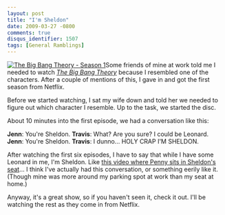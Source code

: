 ```yaml
---
layout: post
title: "I'm Sheldon"
date: 2009-03-27 -0800
comments: true
disqus_identifier: 1507
tags: [General Ramblings]
---
```

[![The Big Bang Theory - Season
1](http://ecx.images-amazon.com/images/I/81Q4YEuPKwL._SL500_AA240_.jpg)](http://www.amazon.com/gp/product/B000W91RUG?ie=UTF8&tag=mhsvortex&linkCode=as2&camp=1789&creative=9325&creativeASIN=B000W91RUG)Some
friends of mine at work told me I needed to watch *[The Big Bang
Theory](http://www.amazon.com/gp/product/B000W91RUG?ie=UTF8&tag=mhsvortex&linkCode=as2&camp=1789&creative=9325&creativeASIN=B000W91RUG)*
because I resembled one of the characters. After a couple of mentions of
this, I gave in and got the first season from Netflix.

Before we started watching, I sat my wife down and told her we needed to
figure out which character I resemble. Up to the task, we started the
disc.

About 10 minutes into the first episode, we had a conversation like
this:

**Jenn**: You're Sheldon.
 **Travis**: What? Are you sure? I could be Leonard.
 **Jenn**: You're Sheldon.
 **Travis**: I dunno... HOLY CRAP I'M SHELDON.

After watching the first six episodes, I have to say that while I have
some Leonard in me, I'm Sheldon. Like [this video where Penny sits in
Sheldon's
seat](http://www.cbs.com/primetime/big_bang_theory/video/video.php?cid=501654023&pid=VwbP6mQ_rwV16kRGUCoPXizB5p2d0iGx&play=true&cc=2)...
I think I've actually had this conversation, or something eerily like
it. (Though mine was more around my parking spot at work than my seat at
home.)

Anyway, it's a great show, so if you haven't seen it, check it out. I'll
be watching the rest as they come in from Netflix.

